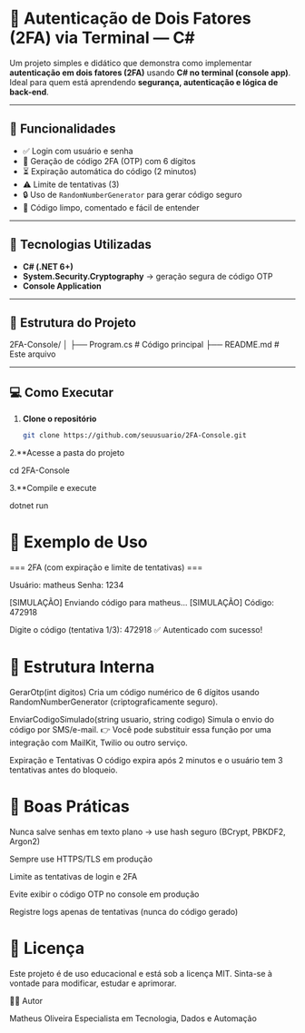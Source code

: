 # 🔐 Autenticação de Dois Fatores (2FA) via Terminal — C#

Um projeto simples e didático que demonstra como implementar **autenticação em dois fatores (2FA)** usando **C# no terminal (console app)**.  
Ideal para quem está aprendendo **segurança, autenticação e lógica de back-end**.

---

## 🚀 Funcionalidades

- ✅ Login com usuário e senha  
- 🔢 Geração de código 2FA (OTP) com 6 dígitos  
- ⏳ Expiração automática do código (2 minutos)  
- ⚠️ Limite de tentativas (3)  
- 🔒 Uso de `RandomNumberGenerator` para gerar código seguro  
- 🧠 Código limpo, comentado e fácil de entender  

---

## 🧩 Tecnologias Utilizadas

- **C# (.NET 6+)**
- **System.Security.Cryptography** → geração segura de código OTP
- **Console Application**

---

## 📂 Estrutura do Projeto

2FA-Console/
│
├── Program.cs # Código principal
├── README.md # Este arquivo


---

## 💻 Como Executar

1. **Clone o repositório**
   ```bash
   git clone https://github.com/seuusuario/2FA-Console.git

2.**Acesse a pasta do projeto

cd 2FA-Console

3.**Compile e execute

dotnet run

# 🔧 Exemplo de Uso

=== 2FA (com expiração e limite de tentativas) ===

Usuário: matheus
Senha: 1234

[SIMULAÇÃO] Enviando código para matheus...
[SIMULAÇÃO] Código: 472918

Digite o código (tentativa 1/3): 472918
✅ Autenticado com sucesso!

# 🧱 Estrutura Interna

GerarOtp(int digitos)
Cria um código numérico de 6 dígitos usando RandomNumberGenerator (criptograficamente seguro).

EnviarCodigoSimulado(string usuario, string codigo)
Simula o envio do código por SMS/e-mail.
👉 Você pode substituir essa função por uma integração com MailKit, Twilio ou outro serviço.

Expiração e Tentativas
O código expira após 2 minutos e o usuário tem 3 tentativas antes do bloqueio.

# 🔐 Boas Práticas

Nunca salve senhas em texto plano → use hash seguro (BCrypt, PBKDF2, Argon2)

Sempre use HTTPS/TLS em produção

Limite as tentativas de login e 2FA

Evite exibir o código OTP no console em produção

Registre logs apenas de tentativas (nunca do código gerado)

# 📜 Licença

Este projeto é de uso educacional e está sob a licença MIT.
Sinta-se à vontade para modificar, estudar e aprimorar.

👨‍💻 Autor

Matheus Oliveira
Especialista em Tecnologia, Dados e Automação

